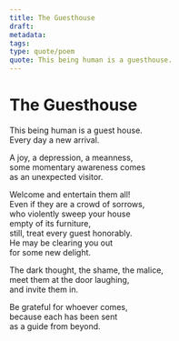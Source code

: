 ```yaml
---
title: The Guesthouse
draft: 
metadata: 
tags: 
type: quote/poem
quote: This being human is a guesthouse.
---
```


# The Guesthouse

This being human is a guest house.  
Every day a new arrival.  

A joy, a depression, a meanness,   
some momentary awareness comes   
as an unexpected visitor.  

Welcome and entertain them all!   
Even if they are a crowd of sorrows,    
who violently sweep your house   
empty of its furniture,   
still, treat every guest honorably.   
He may be clearing you out   
for some new delight.  

The dark thought, the shame, the malice,   
meet them at the door laughing,   
and invite them in.  

Be grateful for whoever comes,   
because each has been sent   
as a guide from beyond.  
